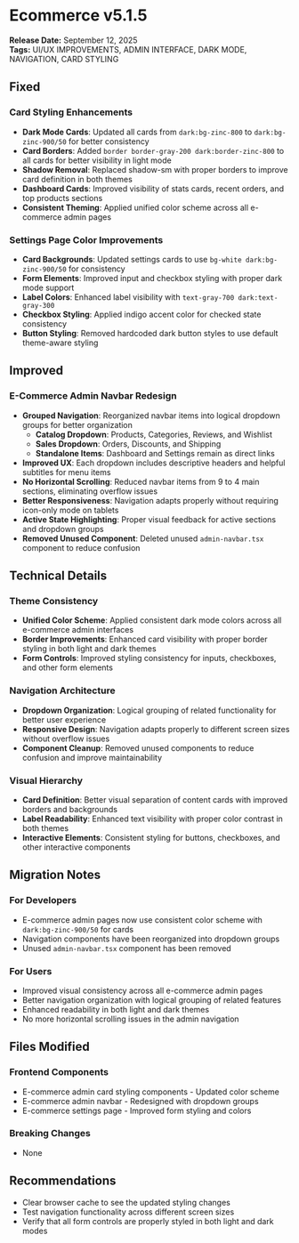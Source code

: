 # Ecommerce v5.1.5
**Release Date:** September 12, 2025  
**Tags:** UI/UX IMPROVEMENTS, ADMIN INTERFACE, DARK MODE, NAVIGATION, CARD STYLING

## Fixed

### Card Styling Enhancements
- **Dark Mode Cards**: Updated all cards from `dark:bg-zinc-800` to `dark:bg-zinc-900/50` for better consistency
- **Card Borders**: Added `border border-gray-200 dark:border-zinc-800` to all cards for better visibility in light mode
- **Shadow Removal**: Replaced shadow-sm with proper borders to improve card definition in both themes
- **Dashboard Cards**: Improved visibility of stats cards, recent orders, and top products sections
- **Consistent Theming**: Applied unified color scheme across all e-commerce admin pages

### Settings Page Color Improvements
- **Card Backgrounds**: Updated settings cards to use `bg-white dark:bg-zinc-900/50` for consistency
- **Form Elements**: Improved input and checkbox styling with proper dark mode support
- **Label Colors**: Enhanced label visibility with `text-gray-700 dark:text-gray-300`
- **Checkbox Styling**: Applied indigo accent color for checked state consistency
- **Button Styling**: Removed hardcoded dark button styles to use default theme-aware styling

## Improved

### E-Commerce Admin Navbar Redesign
- **Grouped Navigation**: Reorganized navbar items into logical dropdown groups for better organization
  - **Catalog Dropdown**: Products, Categories, Reviews, and Wishlist
  - **Sales Dropdown**: Orders, Discounts, and Shipping
  - **Standalone Items**: Dashboard and Settings remain as direct links
- **Improved UX**: Each dropdown includes descriptive headers and helpful subtitles for menu items
- **No Horizontal Scrolling**: Reduced navbar items from 9 to 4 main sections, eliminating overflow issues
- **Better Responsiveness**: Navigation adapts properly without requiring icon-only mode on tablets
- **Active State Highlighting**: Proper visual feedback for active sections and dropdown groups
- **Removed Unused Component**: Deleted unused `admin-navbar.tsx` component to reduce confusion

## Technical Details

### Theme Consistency
- **Unified Color Scheme**: Applied consistent dark mode colors across all e-commerce admin interfaces
- **Border Improvements**: Enhanced card visibility with proper border styling in both light and dark themes
- **Form Controls**: Improved styling consistency for inputs, checkboxes, and other form elements

### Navigation Architecture
- **Dropdown Organization**: Logical grouping of related functionality for better user experience
- **Responsive Design**: Navigation adapts properly to different screen sizes without overflow issues
- **Component Cleanup**: Removed unused components to reduce confusion and improve maintainability

### Visual Hierarchy
- **Card Definition**: Better visual separation of content cards with improved borders and backgrounds
- **Label Readability**: Enhanced text visibility with proper color contrast in both themes
- **Interactive Elements**: Consistent styling for buttons, checkboxes, and other interactive components

## Migration Notes

### For Developers
- E-commerce admin pages now use consistent color scheme with `dark:bg-zinc-900/50` for cards
- Navigation components have been reorganized into dropdown groups
- Unused `admin-navbar.tsx` component has been removed

### For Users
- Improved visual consistency across all e-commerce admin pages
- Better navigation organization with logical grouping of related features
- Enhanced readability in both light and dark themes
- No more horizontal scrolling issues in the admin navigation

## Files Modified

### Frontend Components
- E-commerce admin card styling components - Updated color scheme
- E-commerce admin navbar - Redesigned with dropdown groups
- E-commerce settings page - Improved form styling and colors

### Breaking Changes
- None

## Recommendations
- Clear browser cache to see the updated styling changes
- Test navigation functionality across different screen sizes
- Verify that all form controls are properly styled in both light and dark modes